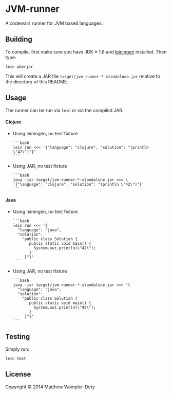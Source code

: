 # JVM-runner

A codewars runner for JVM based languages.

## Building

To compile, first make sure you have JDK ≥ 1.8 and [leiningen](1) installed.  Then type:

	lein uberjar

This will create a JAR file `target/jvm-runner-*-standalone.jar` relative to the directory of this README.

## Usage

The runner can be run via `lein` or via the compiled JAR.

#### Clojure

- Using leiningen, no test fixture

      ```bash
      lein run <<< '{"language": "clojure", "solution": "(println \"42\")"}'
      ```

- Using JAR, no test fixture

      ```bash
      java -jar target/jvm-runner-*-standalone.jar <<< \
      '{"language": "clojure", "solution": "(println \"42\")"}'
      ```

#### Java

- Using leiningen, no test fixture


      ```bash
      lein run <<< '{
        "language": "java", 
        "solution": 
          "public class Solution { 
             public static void main() {
               System.out.println(\"42\");
             }
           }"}'
       ```

- Using JAR, no test fixture

      ```bash
      java -jar target/jvm-runner-*-standalone.jar <<< '{
        "language": "java", 
        "solution": 
          "public class Solution { 
             public static void main() {
               System.out.println(\"42\");
             }
           }"}'
      ```

## Testing

Simply run:

	lein test      

## License

Copyright © 2014 Matthew Wampler-Doty

[1]: http://leiningen.org/
